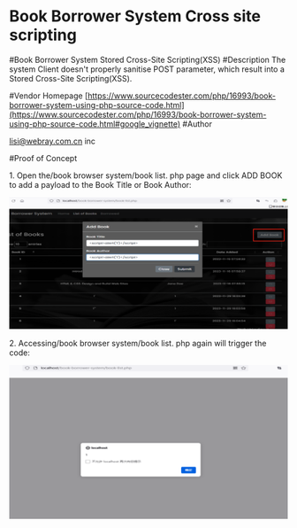 # Book Borrower System Cross site scripting
#Book Borrower System Stored Cross-Site Scripting(XSS)
#Description
The system Client doesn't properly sanitise POST parameter, which result into a Stored Cross-Site Scripting(XSS).

#Vendor Homepage
[https://www.sourcecodester.com/php/16993/book-borrower-system-using-php-source-code.html](https://www.sourcecodester.com/php/16993/book-borrower-system-using-php-source-code.html#google_vignette)
#Author

lisi@webray.com.cn inc

#Proof of Concept

1\. Open the/book browser system/book list. php page and click ADD BOOK to add a payload to the Book Title or Book Author:

![image](images/LcXQdAiYJs5dQ2rSdCegOda063GLcXvi8PyNI7KvYGo.png)

2\. Accessing/book browser system/book list. php again will trigger the code:

![image](images/rxD1_hhZnd99HceDhWGAqR50nG3GqyYYGpSjmFzy4yk.png)



